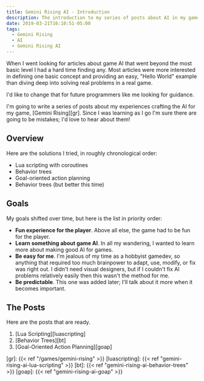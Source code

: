 ```yaml
---
title: Gemini Rising AI - Introduction
description: The introduction to my series of posts about AI in my game Gemini Rising.
date: 2019-03-21T16:10:51-05:00
tags:
  - Gemini Rising
  - AI
  - Gemini Rising AI
---
```


When I went looking for articles about game AI that went beyond the most basic level I had a hard time finding any. Most articles were more interested in defining one basic concept and providing an easy, "Hello World" example than diving deep into solving real problems in a real game.

I'd like to change that for future programmers like me looking for guidance.

<!--more-->

I'm going to write a series of posts about my experiences crafting the AI for my game, [Gemini Rising][gr]. Since I was learning as I go I'm sure there are going to be mistakes; I'd love to hear about them!

## Overview

Here are the solutions I tried, in roughly chronological order:

   * Lua scripting with coroutines
   * Behavior trees
   * Goal-oriented action planning
   * Behavior trees (but better this time)

## Goals

My goals shifted over time, but here is the list in priority order:

   * **Fun experience for the player**. Above all else, the game had to be fun for the player.
   * **Learn something about game AI**. In all my wandering, I wanted to learn more about making good AI for games.
   * **Be easy for me**. I'm jealous of my time as a hobbyist gamedev, so anything that required too much brainpower to adapt, use, modify, or fix was right out. I didn't need visual designers, but if I couldn't fix AI problems relatively easily then this wasn't the method for me.
   * **Be predictable**. This one was added later; I'll talk about it more when it becomes important.

## The Posts

Here are the posts that are ready.

   1. [Lua Scripting][luascripting]
   2. [Behavior Trees][bt]
   3. [Goal-Oriented Action Planning][goap]


[gr]: {{< ref "/games/gemini-rising" >}}
[luascripting]: {{< ref "gemini-rising-ai-lua-scripting" >}}
[bt]: {{< ref "gemini-rising-ai-behavior-trees" >}}
[goap]: {{< ref "gemini-rising-ai-goap" >}}
